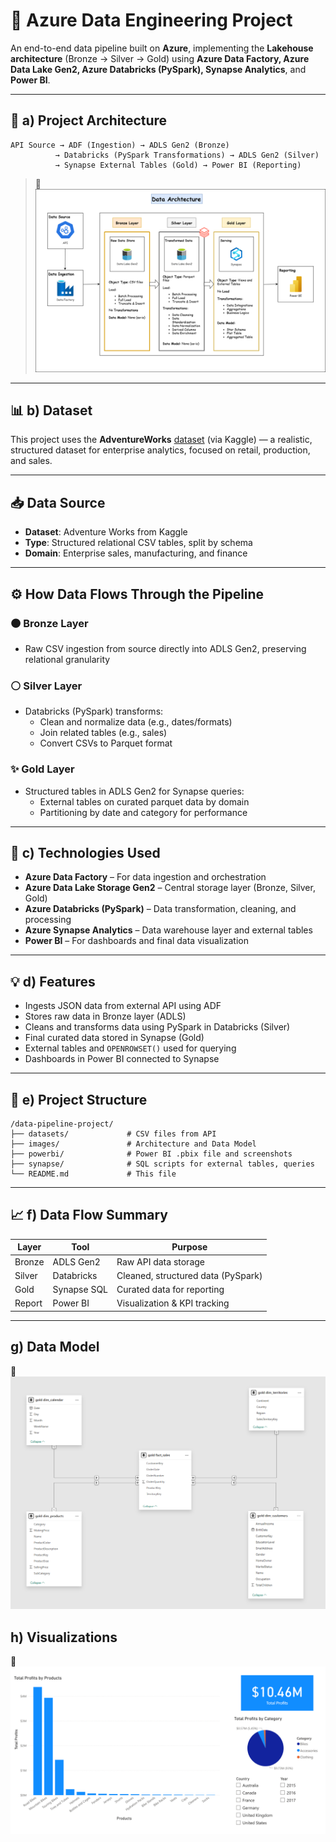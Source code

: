 
# 🚀 Azure Data Engineering Project

An end-to-end data pipeline built on **Azure**, implementing the **Lakehouse architecture** (Bronze → Silver → Gold) using **Azure Data Factory, Azure Data Lake Gen2, Azure Databricks (PySpark), Synapse Analytics**, and **Power BI**.

---

## 

## 📌 a) Project Architecture

```
API Source → ADF (Ingestion) → ADLS Gen2 (Bronze)
          → Databricks (PySpark Transformations) → ADLS Gen2 (Silver)
          → Synapse External Tables (Gold) → Power BI (Reporting)
```
> 📸 ![System Architecture](images/Data_Architecture.png)

---

## 📊 b) Dataset

This project uses the **AdventureWorks** [dataset](https://www.kaggle.com/datasets/ukveteran/adventure-works) (via Kaggle) — a realistic, structured dataset for enterprise analytics, focused on retail, production, and sales.

---

## 📥 Data Source

- **Dataset**: Adventure Works from Kaggle
- **Type**: Structured relational CSV tables, split by schema
- **Domain**: Enterprise sales, manufacturing, and finance

---

## ⚙️ How Data Flows Through the Pipeline

### 🟤 Bronze Layer
- Raw CSV ingestion from source directly into ADLS Gen2, preserving relational granularity

### ⚪ Silver Layer
- Databricks (PySpark) transforms:
  - Clean and normalize data (e.g., dates/formats)
  - Join related tables (e.g., sales)
  - Convert CSVs to Parquet format

### ✨ Gold Layer
- Structured tables in ADLS Gen2 for Synapse queries:
  - External tables on curated parquet data by domain
  - Partitioning by date and category for performance

---

## 🔧 c) Technologies Used

- **Azure Data Factory** – For data ingestion and orchestration
- **Azure Data Lake Storage Gen2** – Central storage layer (Bronze, Silver, Gold)
- **Azure Databricks (PySpark)** – Data transformation, cleaning, and processing
- **Azure Synapse Analytics** – Data warehouse layer and external tables
- **Power BI** – For dashboards and final data visualization

---

## 💡 d) Features

- Ingests JSON data from external API using ADF
- Stores raw data in Bronze layer (ADLS)
- Cleans and transforms data using PySpark in Databricks (Silver)
- Final curated data stored in Synapse (Gold)
- External tables and `OPENROWSET()` used for querying
- Dashboards in Power BI connected to Synapse

---

## 📂 e) Project Structure

```
/data-pipeline-project/
├── datasets/             # CSV files from API
├── images/               # Architecture and Data Model
├── powerbi/              # Power BI .pbix file and screenshots
├── synapse/              # SQL scripts for external tables, queries
└── README.md             # This file
```



---

## 📈 f) Data Flow Summary

| Layer   | Tool         | Purpose                               |
|---------|--------------|----------------------------------------|
| Bronze  | ADLS Gen2    | Raw API data storage                  |
| Silver  | Databricks   | Cleaned, structured data (PySpark)    |
| Gold    | Synapse SQL  | Curated data for reporting            |
| Report  | Power BI     | Visualization & KPI tracking          |

---

## g) Data Model

📸 ![Data Model](images/Data_Model.png)

## h) Visualizations

📸 ![Visualizations](powerbi/visualization.png)




